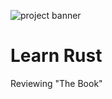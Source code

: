 ![project banner](https://project-banner.phamn23.repl.co/?title=Learn%20Rust&description=Reviewing%20%22The%20Book%22&stack=none)

# Learn Rust
Reviewing "The Book"